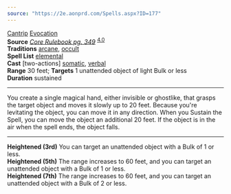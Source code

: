 ```yaml
---
source: "https://2e.aonprd.com/Spells.aspx?ID=177"
---
```

[Cantrip](https://2e.aonprd.com/Traits.aspx?ID=22) [Evocation](https://2e.aonprd.com/Traits.aspx?ID=65)   
**Source** [*Core Rulebook pg. 349*](https://2e.aonprd.com/Sources.aspx?ID=1) <sup><a href="https://2e.aonprd.com/Sources.aspx?ID=1" class="external-link">4.0</a></sup>  
**Traditions** [arcane](https://2e.aonprd.com/Spells.aspx?Tradition=1), [occult](https://2e.aonprd.com/Spells.aspx?Tradition=3)  
**Spell List** [elemental](https://2e.aonprd.com/Spells.aspx?Tradition=5)  
**Cast** \[two-actions\] [somatic](https://2e.aonprd.com/Rules.aspx?ID=283), [verbal](https://2e.aonprd.com/Rules.aspx?ID=284)  
**Range** 30 feet; **Targets** 1 unattended object of light Bulk or less  
**Duration** sustained

---

You create a single magical hand, either invisible or ghostlike, that grasps the target object and moves it slowly up to 20 feet. Because you're levitating the object, you can move it in any direction. When you Sustain the Spell, you can move the object an additional 20 feet. If the object is in the air when the spell ends, the object falls.

---

**Heightened (3rd)** You can target an unattended object with a Bulk of 1 or less.  
**Heightened (5th)** The range increases to 60 feet, and you can target an unattended object with a Bulk of 1 or less.  
**Heightened (7th)** The range increases to 60 feet, and you can target an unattended object with a Bulk of 2 or less.